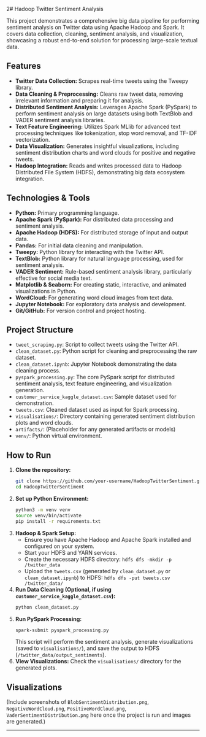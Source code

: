 2# Hadoop Twitter Sentiment Analysis

This project demonstrates a comprehensive big data pipeline for performing sentiment analysis on Twitter data using Apache Hadoop and Spark. It covers data collection, cleaning, sentiment analysis, and visualization, showcasing a robust end-to-end solution for processing large-scale textual data.

## Features

*   **Twitter Data Collection:** Scrapes real-time tweets using the Tweepy library.
*   **Data Cleaning & Preprocessing:** Cleans raw tweet data, removing irrelevant information and preparing it for analysis.
*   **Distributed Sentiment Analysis:** Leverages Apache Spark (PySpark) to perform sentiment analysis on large datasets using both TextBlob and VADER sentiment analysis libraries.
*   **Text Feature Engineering:** Utilizes Spark MLlib for advanced text processing techniques like tokenization, stop word removal, and TF-IDF vectorization.
*   **Data Visualization:** Generates insightful visualizations, including sentiment distribution charts and word clouds for positive and negative tweets.
*   **Hadoop Integration:** Reads and writes processed data to Hadoop Distributed File System (HDFS), demonstrating big data ecosystem integration.

## Technologies & Tools

*   **Python:** Primary programming language.
*   **Apache Spark (PySpark):** For distributed data processing and sentiment analysis.
*   **Apache Hadoop (HDFS):** For distributed storage of input and output data.
*   **Pandas:** For initial data cleaning and manipulation.
*   **Tweepy:** Python library for interacting with the Twitter API.
*   **TextBlob:** Python library for natural language processing, used for sentiment analysis.
*   **VADER Sentiment:** Rule-based sentiment analysis library, particularly effective for social media text.
*   **Matplotlib & Seaborn:** For creating static, interactive, and animated visualizations in Python.
*   **WordCloud:** For generating word cloud images from text data.
*   **Jupyter Notebook:** For exploratory data analysis and development.
*   **Git/GitHub:** For version control and project hosting.

## Project Structure

*   `tweet_scraping.py`: Script to collect tweets using the Twitter API.
*   `clean_dataset.py`: Python script for cleaning and preprocessing the raw dataset.
*   `clean_dataset.ipynb`: Jupyter Notebook demonstrating the data cleaning process.
*   `pyspark_processing.py`: The core PySpark script for distributed sentiment analysis, text feature engineering, and visualization generation.
*   `customer_service_kaggle_dataset.csv`: Sample dataset used for demonstration.
*   `tweets.csv`: Cleaned dataset used as input for Spark processing.
*   `visualisations/`: Directory containing generated sentiment distribution plots and word clouds.
*   `artifacts/`: (Placeholder for any generated artifacts or models)
*   `venv/`: Python virtual environment.

## How to Run

1.  **Clone the repository:**
    ```bash
    git clone https://github.com/your-username/HadoopTwitterSentiment.git
    cd HadoopTwitterSentiment
    ```
2.  **Set up Python Environment:**
    ```bash
    python3 -m venv venv
    source venv/bin/activate
    pip install -r requirements.txt
    ```
3.  **Hadoop & Spark Setup:**
    *   Ensure you have Apache Hadoop and Apache Spark installed and configured on your system.
    *   Start your HDFS and YARN services.
    *   Create the necessary HDFS directory: `hdfs dfs -mkdir -p /twitter_data`
    *   Upload the `tweets.csv` (generated by `clean_dataset.py` or `clean_dataset.ipynb`) to HDFS: `hdfs dfs -put tweets.csv /twitter_data/`
4.  **Run Data Cleaning (Optional, if using `customer_service_kaggle_dataset.csv`):**
    ```bash
    python clean_dataset.py
    ```
5.  **Run PySpark Processing:**
    ```bash
    spark-submit pyspark_processing.py
    ```
    This script will perform the sentiment analysis, generate visualizations (saved to `visualisations/`), and save the output to HDFS (`/twitter_data/output_sentiments`).
6.  **View Visualizations:** Check the `visualisations/` directory for the generated plots.

## Visualizations

(Include screenshots of `BlobSentimentDistribution.png`, `NegativeWordCloud.png`, `PositiveWordCloud.png`, `VaderSentimentDistribution.png` here once the project is run and images are generated.)

---
